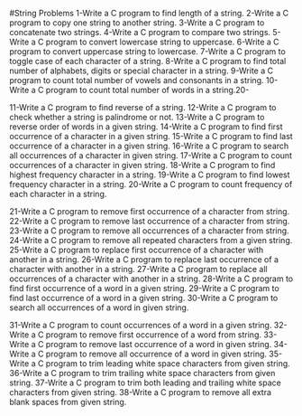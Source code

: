 #String Problems
1-Write a C program to find length of a string.
2-Write a C program to copy one string to another string.
3-Write a C program to concatenate two strings.
4-Write a C program to compare two strings.
5-Write a C program to convert lowercase string to uppercase.
6-Write a C program to convert uppercase string to lowercase.
7-Write a C program to toggle case of each character of a string.
8-Write a C program to find total number of alphabets, digits or special character in a string.
9-Write a C program to count total number of vowels and consonants in a string.
10-Write a C program to count total number of words in a string.20-

11-Write a C program to find reverse of a string.
12-Write a C program to check whether a string is palindrome or not.
13-Write a C program to reverse order of words in a given string.
14-Write a C program to find first occurrence of a character in a given string.
15-Write a C program to find last occurrence of a character in a given string.
16-Write a C program to search all occurrences of a character in given string.
17-Write a C program to count occurrences of a character in given string.
18-Write a C program to find highest frequency character in a string.
19-Write a C program to find lowest frequency character in a string.
20-Write a C program to count frequency of each character in a string.

21-Write a C program to remove first occurrence of a character from string.
22-Write a C program to remove last occurrence of a character from string.
23-Write a C program to remove all occurrences of a character from string.
24-Write a C program to remove all repeated characters from a given string.
25-Write a C program to replace first occurrence of a character with another in a string.
26-Write a C program to replace last occurrence of a character with another in a string.
27-Write a C program to replace all occurrences of a character with another in a string.
28-Write a C program to find first occurrence of a word in a given string.
29-Write a C program to find last occurrence of a word in a given string.
30-Write a C program to search all occurrences of a word in given string.

31-Write a C program to count occurrences of a word in a given string.
32-Write a C program to remove first occurrence of a word from string.
33-Write a C program to remove last occurrence of a word in given string.
34-Write a C program to remove all occurrence of a word in given string.
35-Write a C program to trim leading white space characters from given string.
36-Write a C program to trim trailing white space characters from given string.
37-Write a C program to trim both leading and trailing white space characters from given string.
38-Write a C program to remove all extra blank spaces from given string.